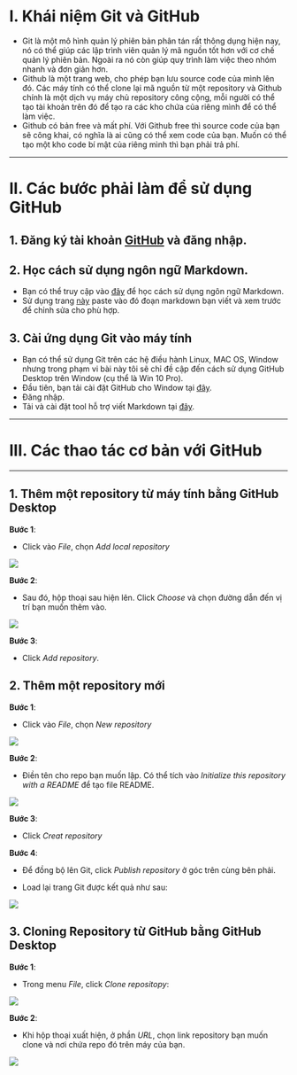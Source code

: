 # I. Khái niệm Git và GitHub
- Git là một mô hình quản lý phiên bản phân tán rất thông dụng hiện nay, nó có thể giúp các lập trình viên quản lý mã nguồn tốt hơn với cơ chế quản lý phiên bản. Ngoài ra nó còn giúp quy trình làm việc theo nhóm nhanh và đơn giản hơn.
- Github là một trang web, cho phép bạn lưu source code của mình lên đó. Các máy tính có thể clone lại mã nguồn từ một repository và Github chính là một dịch vụ máy chủ repository công cộng, mỗi người có thể tạo tài khoản trên đó để tạo ra các kho chứa của riêng mình để có thể làm việc.
- Github có bản free và mất phí. Với Github free thì source code của bạn sẽ công khai, có nghĩa là ai cũng có thể xem code của bạn. Muốn có thể tạo một kho code bí mật của riêng mình thì bạn phải trả phí.
----
# II. Các bước phải làm để sử dụng GitHub

## 1. Đăng ký tài khoản [GitHub](https://github.com) và đăng nhập.

## 2. Học cách sử dụng ngôn ngữ Markdown.
- Bạn có thể truy cập vào [đây](https://daringfireball.net/projects/markdown/syntax) để học cách sử dụng ngôn ngữ Markdown.
- Sử dụng trang [này](http://markdownlivepreview.com/) paste vào đó đoạn markdown bạn viết và xem trước để chỉnh sửa cho phù hợp.

## 3. Cài ứng dụng Git vào máy tính
- Bạn có thể sử dụng Git trên các hệ điều hành Linux, MAC OS, Window nhưng trong phạm vi bài này tôi sẽ chỉ đề cập đến cách sử dụng GitHub Desktop trên Window (cụ thể là Win 10 Pro).
- Đầu tiên, bạn tải cài đặt GitHub cho Window tại [đây](https://desktop.github.com/).
- Đăng nhập.
- Tải và cài đặt tool hỗ trợ viết Markdown tại [đây](https://code.visualstudio.com/).
----
# III. Các thao tác cơ bản với GitHub
----
## 1. Thêm một repository từ máy tính bằng GitHub Desktop

**Bước 1**:
- Click vào *File*, chọn *Add local repository*
<img src="http://2.pik.vn/201866b7a7d5-aeee-496b-993f-eb936b195d2e.png">

**Bước 2**:
- Sau đó, hộp thoại sau hiện lên. Click *Choose* và chọn đường dẫn đến vị trí bạn muốn thêm vào.
<img src="http://2.pik.vn/201866b7a7d5-aeee-496b-993f-eb936b195d2e.png">

**Bước 3**:
- Click *Add repository*.

## 2. Thêm một repository mới 
**Bước 1**:
- Click vào *File*, chọn *New repository*
<img src="http://2.pik.vn/2018216bd956-978e-4859-a2e2-787f3883c875.png">

**Bước 2**:
- Điền tên cho repo bạn muốn lập. Có thể tích vào *Initialize this repository with a README* để tạo file README.
<img src="http://2.pik.vn/2018354fe2e2-dca9-4159-a3e4-760c356d0095.png">

**Bước 3**:
- Click *Creat repository*

**Bước 4**:
- Để đồng bộ lên Git, click *Publish repository* ở góc trên cùng bên phải.

- Load lại trang Git được kết quả như sau:
<img src="http://2.pik.vn/2018f30d59c5-f0f7-4b5f-9084-b896e20a17b4.png">

## 3. Cloning Repository từ GitHub bằng GitHub Desktop
**Bước 1**:
- Trong menu *File*, click *Clone repositopy*:
<img src="http://2.pik.vn/2018041c8b11-eebf-4654-b2da-19dbf952e7df.png">

**Bước 2**:
- Khi hộp thoại xuất hiện, ở phần *URL*, chọn link repository bạn muốn clone và nơi chứa repo đó trên máy của bạn.
<img src="http://2.pik.vn/201867c0fde9-4d2b-4115-997b-d84ef5d266bc.png">




